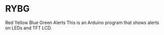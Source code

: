 # RYBG
Red Yellow Blue Green Alerts
This is an Arduino program that shows alerts on LEDs and TFT LCD.

